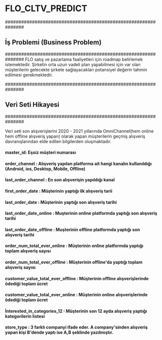 # FLO_CLTV_PREDICT

###############################################################
## İş Problemi (Business Problem)
###############################################################
 FLO satış ve pazarlama faaliyetleri için roadmap belirlemek istemektedir.
 Şirketin orta uzun vadeli plan yapabilmesi için var olan müşterilerin gelecekte şirkete sağlayacakları potansiyel değerin tahmin edilmesi gerekmektedir.


###############################################################
## Veri Seti Hikayesi
###############################################################

 Veri seti son alışverişlerini 2020 - 2021 yıllarında OmniChannel(hem online hem offline alışveriş yapan) olarak yapan müşterilerin geçmiş alışveriş davranışlarından
 elde edilen bilgilerden oluşmaktadır.

 #### master_id: Eşsiz müşteri numarası
 #### order_channel : Alışveriş yapılan platforma ait hangi kanalın kullanıldığı (Android, ios, Desktop, Mobile, Offline)
 #### last_order_channel : En son alışverişin yapıldığı kanal
 #### first_order_date : Müşterinin yaptığı ilk alışveriş tarii
 #### last_order_date : Müşterinin yaptığı son alışveriş tarihi
 #### last_order_date_online : Muşterinin online platformda yaptığı son alışveriş tarihi
 #### last_order_date_offline : Muşterinin offline platformda yaptığı son alışveriş tarihi
 #### order_num_total_ever_online : Müşterinin online platformda yaptığı toplam alışveriş sayısı
 #### order_num_total_ever_offline : Müşterinin offline'da yaptığı toplam alışveriş sayısı
 #### customer_value_total_ever_offline : Müşterinin offline alışverişlerinde ödediği toplam ücret
 #### customer_value_total_ever_online : Müşterinin online alışverişlerinde ödediği toplam ücret
 #### İnterested_in_categories_12 : Müşterinin son 12 ayda alışveriş yaptığı kategorilerin listesi
 #### store_type : 3 farklı companyi ifade eder. A company'sinden alışveriş yapan kişi B'dende yaptı ise A,B şeklinde yazılmıştır.
